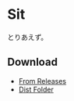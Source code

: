 # Sit

とりあえず。

## Download

- [From Releases](https://github.com/beito123/Sit/releases/tag/v1.0.0)
- [Dist Folder](https://github.com/beito123/Sit/tree/master/dist)

